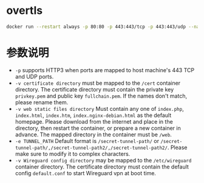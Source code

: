 # overtls
```bash
docker run --restart always -p 80:80 -p 443:443/tcp -p 443:443/udp --name overtls -e TUNNEL_PATH=/secret-tunnel-path/ -v /cert:/cert -v /web:/web -itd chengxudong2020/overtls
```

# 参数说明
- `-p` supports HTTP3 when ports are mapped to host machine's 443 TCP and UDP ports.
- `-v certificate directory` must be mapped to the `/cert` container directory. The certificate directory must contain the private key `privkey.pem` and public key `fullchain.pem`. If the names don't match, please rename them.
- `-v web static files directory` Must contain any one of `index.php`, `index.html`, `index.htm`, `index.nginx-debian.html` as the default homepage. Please download from the internet and place in the directory, then restart the container, or prepare a new container in advance. The mapped directory in the container must be `/web`.
- `-e TUNNEL_PATH` Default format is `/secret-tunnel-path/` or `/secret-tunnel-path/,/secret-tunnel-path2/,/secret-tunnel-path2/`. Please make sure to modify it to complex characters.
- `-v Wireguard config directory` may be mapped to the `/etc/wireguard` container directory. The certificate directory must contain the default config `default.conf` to start Wireguard vpn at boot time.
